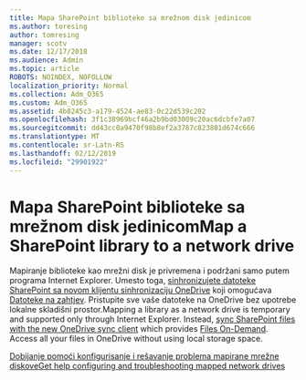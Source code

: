 ```yaml
---
title: Mapa SharePoint biblioteke sa mrežnom disk jedinicom
ms.author: toresing
author: tomresing
manager: scotv
ms.date: 12/17/2018
ms.audience: Admin
ms.topic: article
ROBOTS: NOINDEX, NOFOLLOW
localization_priority: Normal
ms.collection: Adm_O365
ms.custom: Adm_O365
ms.assetid: 4b8245c3-a179-4524-ae83-0c22d539c202
ms.openlocfilehash: 3f1c38969bcf46a2b9bd03009c20ac6dcbfe7a07
ms.sourcegitcommit: dd43cc0a9470f98b8ef2a3787c823801d674c666
ms.translationtype: MT
ms.contentlocale: sr-Latn-RS
ms.lasthandoff: 02/12/2019
ms.locfileid: "29901922"
---
```

# <a name="map-a-sharepoint-library-to-a-network-drive"></a><span data-ttu-id="62427-102">Mapa SharePoint biblioteke sa mrežnom disk jedinicom</span><span class="sxs-lookup"><span data-stu-id="62427-102">Map a SharePoint library to a network drive</span></span>

<span data-ttu-id="62427-p101">Mapiranje biblioteke kao mrežni disk je privremena i podržani samo putem programa Internet Explorer. Umesto toga, [sinhronizujete datoteke SharePoint sa novom klijentu sinhronizaciju OneDrive](https://support.office.com/article/6de9ede8-5b6e-4503-80b2-6190f3354a88.aspx) koji omogućava [Datoteke na zahtjev](https://support.office.com/article/0e6860d3-d9f3-4971-b321-7092438fb38e.aspx). Pristupite sve vaše datoteke na OneDrive bez upotrebe lokalne skladišni prostor.</span><span class="sxs-lookup"><span data-stu-id="62427-p101">Mapping a library as a network drive is temporary and supported only through Internet Explorer. Instead, [sync SharePoint files with the new OneDrive sync client](https://support.office.com/article/6de9ede8-5b6e-4503-80b2-6190f3354a88.aspx) which provides [Files On-Demand](https://support.office.com/article/0e6860d3-d9f3-4971-b321-7092438fb38e.aspx). Access all your files in OneDrive without using local storage space.</span></span>
  
[<span data-ttu-id="62427-106">Dobijanje pomoći konfigurisanje i rešavanje problema mapirane mrežne diskove</span><span class="sxs-lookup"><span data-stu-id="62427-106">Get help configuring and troubleshooting mapped network drives</span></span>](https://go.microsoft.com/fwlink/?linkid=872946)
  

